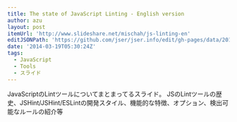 ```yaml
---
title: The state of JavaScript Linting - English version
author: azu
layout: post
itemUrl: 'http://www.slideshare.net/mischah/js-linting-en'
editJSONPath: 'https://github.com/jser/jser.info/edit/gh-pages/data/2014/03/index.json'
date: '2014-03-19T05:30:24Z'
tags:
  - JavaScript
  - Tools
  - スライド
---
```

JavaScriptのLintツールについてまとまってるスライド。  JSのLintツールの歴史、JSHint/JSHint/ESLintの開発スタイル、機能的な特徴、オプション、検出可能なルールの紹介等
